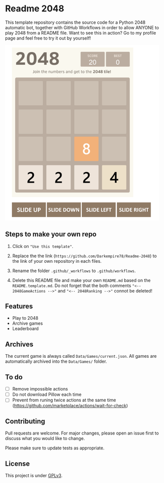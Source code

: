 <!-- ![](https://img.shields.io/codefactor/grade/github/Darkempire78/Github1s-Extension?style=for-the-badge) ![](https://img.shields.io/github/repo-size/Darkempire78/Github1s-Extension?style=for-the-badge) -->

#  Readme 2048

This template repository contains the source code for a Python 2048 automatic bot, together with GitHub Workflows in order to allow ANYONE to play 2048 from a README file. Want to see this in action? Go to my profile page and feel free to try it out by yourself!

<img src="https://github.com/Darkempire78/readme-2048/blob/main/Capture1.PNG" width="500"/>

## Steps to make your own repo

1. Click on `"Use this template"`.

2. Replace the the link (`https://github.com/Darkempire78/Readme-2048`) to the link of your own repository in each files.

3. Rename the folder `.github/_workflows` to `.github/workflows`.

4. Delete this README file and make your own `README.md` based on the `README.template.md`. Do not forget that the both comments `"<-- 2048GameActions -->"` and `"<-- 2048Ranking -->"` connot be deleted!

## Features

* Play to 2048
* Archive games
* Leaderboard

## Archives

The current game is always called `Data/Games/current.json`. All games are automatically archived into the `Data/Games/` folder.

## To do
- [ ] Remove impossible actions
- [ ] Do not download Pillow each time 
- [ ] Prevent from runing twice actions at the same time (https://github.com/marketplace/actions/wait-for-check)

## Contributing

Pull requests are welcome. For major changes, please open an issue first to discuss what you would like to change.

Please make sure to update tests as appropriate.

## License

This project is under [GPLv3](LICENSE).

